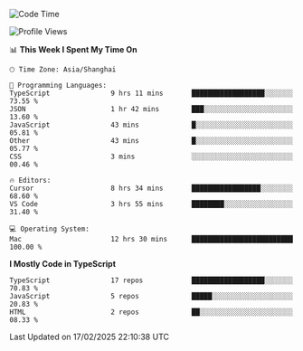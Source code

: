 <!--START_SECTION:waka-->
![Code Time](http://img.shields.io/badge/Code%20Time-7%2C279%20hrs%2047%20mins-blue)

![Profile Views](http://img.shields.io/badge/Profile%20Views-4-blue)

📊 **This Week I Spent My Time On** 

```text
🕑︎ Time Zone: Asia/Shanghai

💬 Programming Languages: 
TypeScript               9 hrs 11 mins       ██████████████████░░░░░░░   73.55 % 
JSON                     1 hr 42 mins        ███░░░░░░░░░░░░░░░░░░░░░░   13.60 % 
JavaScript               43 mins             █░░░░░░░░░░░░░░░░░░░░░░░░   05.81 % 
Other                    43 mins             █░░░░░░░░░░░░░░░░░░░░░░░░   05.77 % 
CSS                      3 mins              ░░░░░░░░░░░░░░░░░░░░░░░░░   00.46 % 

🔥 Editors: 
Cursor                   8 hrs 34 mins       █████████████████░░░░░░░░   68.60 % 
VS Code                  3 hrs 55 mins       ████████░░░░░░░░░░░░░░░░░   31.40 % 

💻 Operating System: 
Mac                      12 hrs 30 mins      █████████████████████████   100.00 % 
```

**I Mostly Code in TypeScript** 

```text
TypeScript               17 repos            ██████████████████░░░░░░░   70.83 % 
JavaScript               5 repos             █████░░░░░░░░░░░░░░░░░░░░   20.83 % 
HTML                     2 repos             ██░░░░░░░░░░░░░░░░░░░░░░░   08.33 % 
```




 Last Updated on 17/02/2025 22:10:38 UTC
<!--END_SECTION:waka-->
